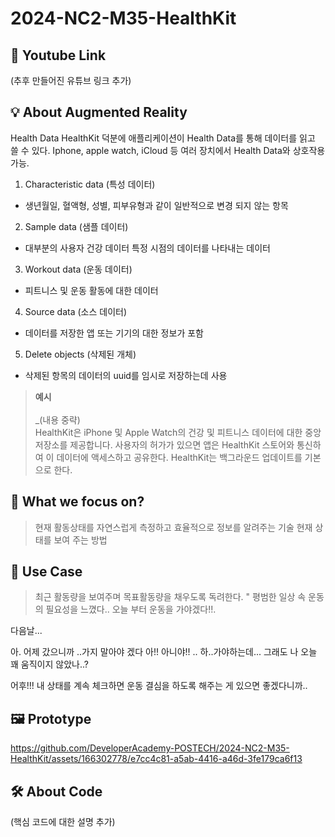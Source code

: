 # 2024-NC2-M35-HealthKit

## 🎥 Youtube Link
(추후 만들어진 유튜브 링크 추가)

## 💡 About Augmented Reality
Health Data
HealthKit 덕분에 애플리케이션이 Health Data를 통해 데이터를 읽고 쓸 수 있다.
Iphone, apple watch, iCloud 등 여러 장치에서 Health Data와 상호작용 가능.

1. Characteristic data (특성 데이터)
- 생년월일, 혈액형, 성별, 피부유형과 같이 일반적으로 변경 되지 않는 항목
2. Sample data (샘플 데이터)
- 대부분의 사용자 건강 데이터 특정 시점의 데이터를 나타내는 데이터
3. Workout data (운동 데이터)
- 피트니스 및 운동 활동에 대한 데이터
4. Source data (소스 데이터)
- 데이터를 저장한 앱 또는 기기의 대한 정보가 포함
5. Delete objects (삭제된 개체)
- 삭제된 항목의 데이터의 uuid를 임시로 저장하는데 사용


> **예시** <br/><br/>
_(내용 중략) <br/>
HealthKit은 iPhone 및 Apple Watch의 건강 및 피트니스 데이터에 대한 중앙 저장소를 제공합니다. 사용자의 허가가 있으면 앱은 HealthKit 스토어와 통신하여 이 데이터에 액세스하고 공유한다.
> HealthKit는 백그라운드 업데이트를 기본으로 한다.  <br/>


## 🎯 What we focus on?
> 현재 활동상태를 자연스럽게 측정하고 효율적으로 정보를 알려주는 기술
현재 상태를 보여 주는 방법

## 💼 Use Case
> 최근 활동량을 보여주며 목표활동량을 채우도록 독려한다.
> " 평범한 일상 속 운동의 필요성을 느꼈다.. 오늘 부터 운동을 가야겠다!!.

다음날...

아. 어제 갔으니까 ..가지 말아야 겠다
아!! 아니야!! .. 하..가야하는데... 그래도 나 오늘 꽤 움직이지 않았나..?

어후!!! 내 상태를 계속 체크하면 운동 결심을 하도록 해주는 게 있으면 좋겠다니까..


## 🖼️ Prototype

https://github.com/DeveloperAcademy-POSTECH/2024-NC2-M35-HealthKit/assets/166302778/e7cc4c81-a5ab-4416-a46d-3fe179ca6f13



## 🛠️ About Code
(핵심 코드에 대한 설명 추가)
